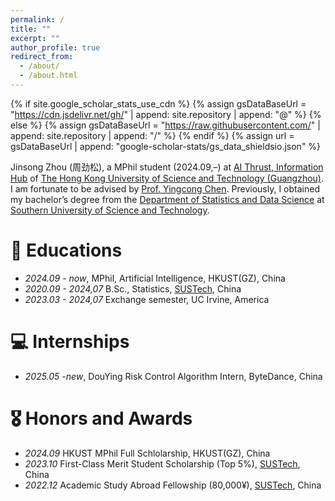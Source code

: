 ```yaml
---
permalink: /
title: ""
excerpt: ""
author_profile: true
redirect_from: 
  - /about/
  - /about.html
---
```


{% if site.google_scholar_stats_use_cdn %}
{% assign gsDataBaseUrl = "https://cdn.jsdelivr.net/gh/" | append: site.repository | append: "@" %}
{% else %}
{% assign gsDataBaseUrl = "https://raw.githubusercontent.com/" | append: site.repository | append: "/" %}
{% endif %}
{% assign url = gsDataBaseUrl | append: "google-scholar-stats/gs_data_shieldsio.json" %}

<span class='anchor' id='about-me'></span>

Jinsong Zhou (周劲松), a MPhil student (2024.09,–) at [AI Thrust, Information Hub](https://www.hkust-gz.edu.cn/academics/hubs-and-thrust-areas/information-hub/) of [The Hong Kong University of Science and Technology (Guangzhou)](https://www.hkust-gz.edu.cn). I am fortunate to be advised by [Prof. Yingcong Chen](https://envision-research.hkust-gz.edu.cn). Previously, I obtained my bachelor’s degree from the [Department of Statistics and Data Science](https://stat-ds.sustech.edu.cn) at [Southern University of Science and Technology](https://www.sustech.edu.cn/en/).

# 📖 Educations
- *2024.09 - now*, MPhil, Artificial Intelligence, HKUST(GZ), China
- *2020.09 - 2024,07* B.Sc., Statistics, [SUSTech](https://www.sustech.edu.cn/en/), China
- *2023.03 - 2024,07* Exchange semester, UC Irvine, America

# 💻 Internships
- *2025.05 -new*, DouYing Risk Control Algorithm Intern, ByteDance, China

# 🎖 Honors and Awards
- *2024.09* HKUST MPhil Full Schlolarship, HKUST(GZ), China 
- *2023.10* First-Class Merit Student Scholarship (Top 5%), [SUSTech](https://www.sustech.edu.cn/en/), China
- *2022.12* Academic Study Abroad Fellowship (80,000¥), [SUSTech](https://www.sustech.edu.cn/en/), China


